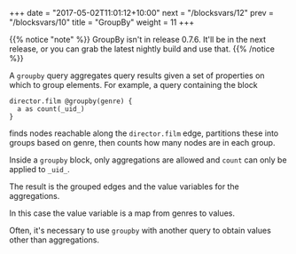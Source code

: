 +++
date = "2017-05-02T11:01:12+10:00"
next = "/blocksvars/12"
prev = "/blocksvars/10"
title = "GroupBy"
weight = 11
+++

{{% notice "note" %}}
  GroupBy isn't in release 0.7.6.  It'll be in the next release, or you can grab the latest nightly build and use that.
{{% /notice %}}


A `groupby` query aggregates query results given a set of properties on which to group elements.  For example, a query containing the block
```
director.film @groupby(genre) {
  a as count(_uid_)
}
```
finds nodes reachable along the `director.film` edge, partitions these into groups based on genre, then counts how many nodes are in each group.  

Inside a `groupby` block, only aggregations are allowed and `count` can only be applied to `_uid_`.

The result is the grouped edges and the value variables for the aggregations.  

In this case the value variable is a map from genres to values.

Often, it's necessary to use `groupby` with another query to obtain values other than aggregations.
